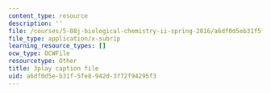 ```yaml
---
content_type: resource
description: ''
file: /courses/5-08j-biological-chemistry-ii-spring-2016/a6df0d5eb31f5fe8942d3772f94295f3_itczDSdRY00.vtt
file_type: application/x-subrip
learning_resource_types: []
ocw_type: OCWFile
resourcetype: Other
title: 3play caption file
uid: a6df0d5e-b31f-5fe8-942d-3772f94295f3
---
```

